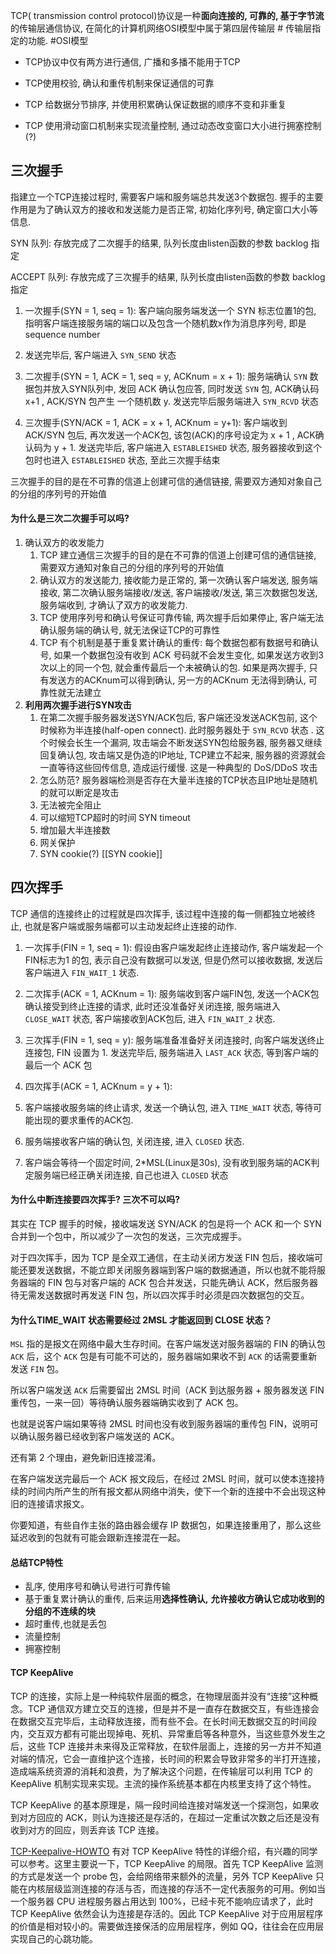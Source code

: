 TCP( transmission control protocol)协议是一种**面向连接的, 可靠的, 基于字节流**的传输层通信协议, 在简化的计算机网络OSI模型中属于第四层传输层 # 传输层指定的功能. #OSI模型

-   TCP协议中仅有两方进行通信, 广播和多播不能用于TCP
-   TCP使用校验, 确认和重传机制来保证通信的可靠

-   TCP 给数据分节排序, 并使用积累确认保证数据的顺序不变和非重复
-   TCP 使用滑动窗口机制来实现流量控制, 通过动态改变窗口大小进行拥塞控制(?)

## 三次握手

指建立一个TCP连接过程时, 需要客户端和服务端总共发送3个数据包. 握手的主要作用是为了确认双方的接收和发送能力是否正常, 初始化序列号, 确定窗口大小等信息.

SYN 队列: 存放完成了二次握手的结果, 队列长度由listen函数的参数 backlog 指定

ACCEPT 队列: 存放完成了三次握手的结果, 队列长度由listen函数的参数 backlog 指定

1.  一次握手(SYN = 1, seq = 1): 客户端向服务端发送一个 SYN 标志位置1的包, 指明客户端连接服务端的端口以及包含一个随机数x作为消息序列号, 即是 sequence number

1.  发送完毕后, 客户端进入 `SYN_SEND` 状态

2.  二次握手(SYN = 1, ACK = 1, seq = y, ACKnum = x + 1): 服务端确认 `SYN` 数据包并放入SYN队列中, 发回 ACK 确认包应答, 同时发送 `SYN` 包, ACK确认码 x+1 , ACK/SYN 包产生 一个随机数 y. 发送完毕后服务端进入 `SYN_RCVD` 状态
3.  三次握手(SYN/ACK = 1, ACK = x + 1, ACKnum = y+1): 客户端收到 ACK/SYN 包后, 再次发送一个ACK包, 该包(ACK)的序号设定为 x + 1 , ACK确认码为 y + 1. 发送完毕后, 客户端进入 `ESTABLEISHED` 状态, 服务器接收到这个包时也进入 `ESTABLEISHED` 状态, 至此三次握手结束

三次握手的目的是在不可靠的信道上创建可信的通信链接, 需要双方通知对象自己的分组的序列号的开始值

#### 为什么是三次二次握手可以吗?
1.  确认双方的收发能力
	1.  TCP 建立通信三次握手的目的是在不可靠的信道上创建可信的通信链接, 需要双方通知对象自己的分组的序列号的开始值
	2.  确认双方的发送能力, 接收能力是正常的, 第一次确认客户端发送, 服务端接收, 第二次确认服务端接收/发送, 客户端接收/发送, 第三次数据包发送, 服务端收到, 才确认了双方的收发能力.
	3.  TCP 使用序列号和确认号保证可靠传输, 两次握手后如果停止, 客户端无法确认服务端的确认号, 就无法保证TCP的可靠性
	4.  TCP 有个机制是基于重复累计确认的重传: 每个数据包都有数据号和确认号, 如果一个数据包没有收到 ACK 号码就不会发生变化, 如果发送方收到3次以上的同一个包, 就会重传最后一个未被确认的包. 如果是两次握手, 只有发送方的ACKnum可以得到确认, 另一方的ACKnum 无法得到确认, 可靠性就无法建立
4.  **利用两次握手进行SYN攻击**
	1.  在第二次握手服务器发送SYN/ACK包后, 客户端还没发送ACK包前, 这个时候称为半连接(half-open connect). 此时服务器处于 `SYN_RCVD` 状态 . 这个时候会长生一个漏洞, 攻击端会不断发送SYN包给服务器, 服务器又继续回复确认包, 攻击端又是伪造的IP地址, TCP建立不起来, 服务器的资源就会一直等待这些回传信息, 造成运行缓慢. 这是一种典型的 DoS/DDoS 攻击
	2.  怎么防范? 服务器端检测是否存在大量半连接的TCP状态且IP地址是随机的就可以断定是攻击
	3.  无法被完全阻止
	4.  可以缩短TCP超时的时间 SYN timeout
	5.  增加最大半连接数
	6.  网关保护
	7.  SYN cookie(?) [[SYN cookie]]

## 四次挥手
TCP 通信的连接终止的过程就是四次挥手, 该过程中连接的每一侧都独立地被终止, 也就是客户端或服务端都可以主动发起终止连接的动作.

1.  一次挥手(FIN = 1, seq = 1): 假设由客户端发起终止连接动作, 客户端发起一个FIN标志为1 的包, 表示自己没有数据可以发送, 但是仍然可以接收数据, 发送后客户端进入 `FIN_WAIT_1` 状态.
2.  二次挥手(ACK = 1, ACKnum = 1): 服务端收到客户端FIN包, 发送一个ACK包确认接受到终止连接的请求, 此时还没准备好关闭连接, 服务端进入 `CLOSE_WAIT` 状态, 客户端接收到ACK包后, 进入 `FIN_WAIT_2` 状态.

3.  三次挥手(FIN = 1, seq = y): 服务端准备准备好关闭连接时, 向客户端发送终止连接包, FIN 设置为 1. 发送完毕后, 服务端进入 `LAST_ACK` 状态, 等到客户端的最后一个 ACK 包
4.  四次挥手(ACK = 1, ACKnum = y + 1):

1.  客户端接收服务端的终止请求, 发送一个确认包, 进入 `TIME_WAIT` 状态, 等待可能出现的要求重传的ACK包.
2.  服务端接收客户端的确认包, 关闭连接, 进入 `CLOSED` 状态.

3.  客户端会等待一个固定时间, 2*MSL(Linux是30s), 没有收到服务端的ACK判定服务端已经正确关闭连接, 自己也进入 `CLOSED` 状态

#### 为什么中断连接要四次挥手? 三次不可以吗?

其实在 TCP 握手的时候，接收端发送 SYN/ACK 的包是将一个 ACK 和一个 SYN 合并到一个包中，所以减少了一次包的发送，三次完成握手。

对于四次挥手，因为 TCP 是全双工通信，在主动关闭方发送 FIN 包后，接收端可能还要发送数据，不能立即关闭服务器端到客户端的数据通道，所以也就不能将服务器端的 FIN 包与对客户端的 ACK 包合并发送，只能先确认 ACK，然后服务器待无需发送数据时再发送 FIN 包，所以四次挥手时必须是四次数据包的交互。

#### 为什么TIME_WAIT 状态需要经过 2MSL 才能返回到 CLOSE 状态？

`MSL` 指的是报文在网络中最大生存时间。在客户端发送对服务器端的 FIN 的确认包 `ACK` 后，这个 `ACK` 包是有可能不可达的，服务器端如果收不到 `ACK` 的话需要重新发送 `FIN` 包。

所以客户端发送 `ACK` 后需要留出 2MSL 时间（ACK 到达服务器 + 服务器发送 FIN 重传包，一来一回）等待确认服务器端确实收到了 ACK 包。

也就是说客户端如果等待 2MSL 时间也没有收到服务器端的重传包 FIN，说明可以确认服务器已经收到客户端发送的 ACK。

还有第 2 个理由，避免新旧连接混淆。

在客户端发送完最后一个 ACK 报文段后，在经过 2MSL 时间，就可以使本连接持续的时间内所产生的所有报文都从网络中消失，使下一个新的连接中不会出现这种旧的连接请求报文。

你要知道，有些自作主张的路由器会缓存 IP 数据包，如果连接重用了，那么这些延迟收到的包就有可能会跟新连接混在一起。

#### 总结TCP特性

-   乱序, 使用序号和确认号进行可靠传输
-   基于重复累计确认的重传, 后来运用**选择性确认,** **允许接收方确认它成功收到的分组的不连续的块**
-   超时重传,也就是丢包
-   流量控制
-   拥塞控制

#### TCP KeepAlive
TCP 的连接，实际上是一种纯软件层面的概念，在物理层面并没有“连接”这种概念。TCP 通信双方建立交互的连接，但是并不是一直存在数据交互，有些连接会在数据交互完毕后，主动释放连接，而有些不会。在长时间无数据交互的时间段内，交互双方都有可能出现掉电、死机、异常重启等各种意外，当这些意外发生之后，这些 TCP 连接并未来得及正常释放，在软件层面上，连接的另一方并不知道对端的情况，它会一直维护这个连接，长时间的积累会导致非常多的半打开连接，造成端系统资源的消耗和浪费，为了解决这个问题，在传输层可以利用 TCP 的 KeepAlive 机制实现来实现。主流的操作系统基本都在内核里支持了这个特性。

TCP KeepAlive 的基本原理是，隔一段时间给连接对端发送一个探测包，如果收到对方回应的 ACK，则认为连接还是存活的，在超过一定重试次数之后还是没有收到对方的回应，则丢弃该 TCP 连接。

[TCP-Keepalive-HOWTO](http://www.tldp.org/HOWTO/html_single/TCP-Keepalive-HOWTO/) 有对 TCP KeepAlive 特性的详细介绍，有兴趣的同学可以参考。这里主要说一下，TCP KeepAlive 的局限。首先 TCP KeepAlive 监测的方式是发送一个 probe 包，会给网络带来额外的流量，另外 TCP KeepAlive 只能在内核层级监测连接的存活与否，而连接的存活不一定代表服务的可用。例如当一个服务器 CPU 进程服务器占用达到 100%，已经卡死不能响应请求了，此时 TCP KeepAlive 依然会认为连接是存活的。因此 TCP KeepAlive 对于应用层程序的价值是相对较小的。需要做连接保活的应用层程序，例如 QQ，往往会在应用层实现自己的心跳功能。